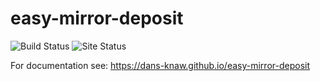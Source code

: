 easy-mirror-deposit
===========
![Build Status](https://github.com/DANS-KNAW/easy-mirror-deposit/actions/workflows/build.yml/badge.svg)
![Site Status](https://github.com/DANS-KNAW/easy-mirror-deposit/actions/workflows/docs.yml/badge.svg)

For documentation see: https://dans-knaw.github.io/easy-mirror-deposit
